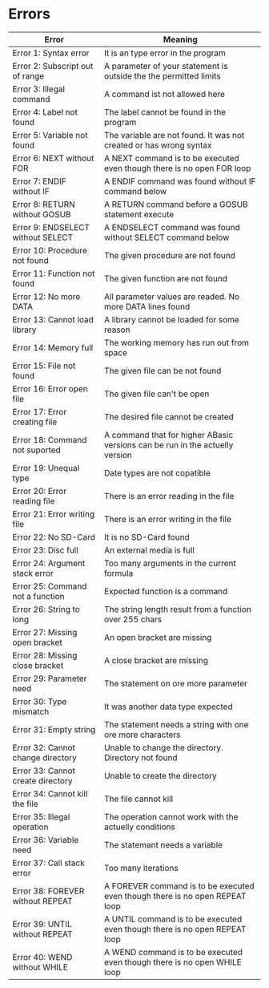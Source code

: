 # Errors

|**Error**|**Meaning**|
|---------|-----------|
|Error 1: Syntax error|It is an type error in the program|
|Error 2: Subscript out of range|A parameter of your statement is outside the the permitted limits|
|Error 3: Illegal command|A command ist not allowed here|
|Error 4: Label not found|The label cannot be found in the program|
|Error 5: Variable not found|The variable are not found. It was not created or has wrong syntax|
|Error 6: NEXT without FOR|A NEXT command is to be executed even though there is no open FOR loop|
|Error 7: ENDIF without IF|A ENDIF command was found without IF command below|
|Error 8: RETURN without GOSUB|A RETURN command before a GOSUB statement execute|
|Error 9: ENDSELECT without SELECT|A ENDSELECT command was found without SELECT command below|
|Error 10: Procedure not found|The given procedure are not found|
|Error 11: Function not found|The given function are not found|
|Error 12: No more DATA|All parameter values are readed. No more DATA lines found|
|Error 13: Cannot load library|A library cannot be loaded for some reason|
|Error 14: Memory full|The working memory has run out from space|
|Error 15: File not found|The given file can be not found|
|Error 16: Error open file|The given file can't be open|
|Error 17: Error creating file|The desired file cannot be created|
|Error 18: Command not suported|A command that for higher ABasic versions can be run in the actuelly version|
|Error 19: Unequal type|Date types are not copatible|
|Error 20: Error reading file|There is an error reading in the file|
|Error 21: Error writing file|There is an error writing in the file|
|Error 22: No SD-Card|It is no SD-Card found|
|Error 23: Disc full|An external media is full|
|Error 24: Argument stack error|Too many arguments in the current formula|
|Error 25: Command not a function|Expected function is a command|
|Error 26: String to long|The string length result from a function over 255 chars|
|Error 27: Missing open bracket|An open bracket are missing|
|Error 28: Missing close bracket|A close bracket are missing|
|Error 29: Parameter need|The statement on ore more parameter|
|Error 30: Type mismatch|It was another data type expected|
|Error 31: Empty string|The statement needs a string with one ore more characters|
|Error 32: Cannot change directory|Unable to change the directory. Directory not found|
|Error 33: Cannot create directory|Unable to create the directory|
|Error 34: Cannot kill the file|The file cannot kill|
|Error 35: Illegal operation|The operation cannot work with the actuelly conditions|
|Error 36: Variable need|The statemant needs a variable|
|Error 37: Call stack error|Too many iterations|
|Error 38: FOREVER without REPEAT|A FOREVER command is to be executed even though there is no open REPEAT loop|
|Error 39: UNTIL without REPEAT|A UNTIL command is to be executed even though there is no open REPEAT loop|
|Error 40: WEND without WHILE|A WEND command is to be executed even though there is no open WHILE loop|
